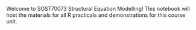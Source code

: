 
Welcome to SOST70073 Structural Equation Modelling! This notebook will host the materials for all R practicals and demonstrations for this course unit.
